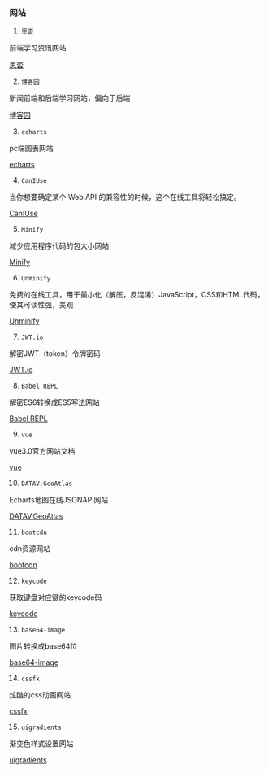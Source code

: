 ### 网站

1. `思否`

前端学习资讯网站

[思否](https://segmentfault.com/)


2. `博客园`

 新闻前端和后端学习网站，偏向于后端

[博客园](https://www.cnblogs.com/)

3. `echarts`

 pc端图表网站

[echarts](https://echarts.apache.org/zh/index.html)

4. `CanIUse`

当你想要确定某个 Web API 的兼容性的时候，这个在线工具将轻松搞定。

[CanIUse](https://caniuse.com/)

5. `Minify`

减少应用程序代码的包大小网站

[Minify](https://www.minifier.org/)

6. `Unminify`

免费的在线工具，用于最小化（解压，反混淆）JavaScript，CSS和HTML代码，使其可读性强，美观

[Unminify](https://unminify.com/)

7. `JWT.io`

解密JWT（token）令牌密码

[JWT.io](https://jwt.io/)

8. `Babel REPL`

解密ES6转换成ES5写法网站

[Babel REPL](https://babeljs.io/en/repl)

9. `vue`

vue3.0官方网站文档

[vue](https://vue3js.cn/docs/zh/)

10. `DATAV.GeoAtlas`

Echarts地图在线JSONAPI网站

[DATAV.GeoAtlas](http://datav.aliyun.com/tools/atlas/#&lat=30.332329214580188&lng=106.72278672066881&zoom=3.5)

11. `bootcdn`

cdn资源网站

[bootcdn](https://www.bootcdn.cn/)

12. `keycode`

获取键盘对应键的keycode码

[keycode](https://keycode.info/)

13. `base64-image`

图片转换成base64位

[base64-image](https://www.base64-image.de/)

14. `cssfx`

炫酷的css动画网站

[cssfx](https://cssfx.netlify.app/)

15. `uigradients`

渐变色样式设置网站

[uigradients](https://uigradients.com/#Relaxingred)